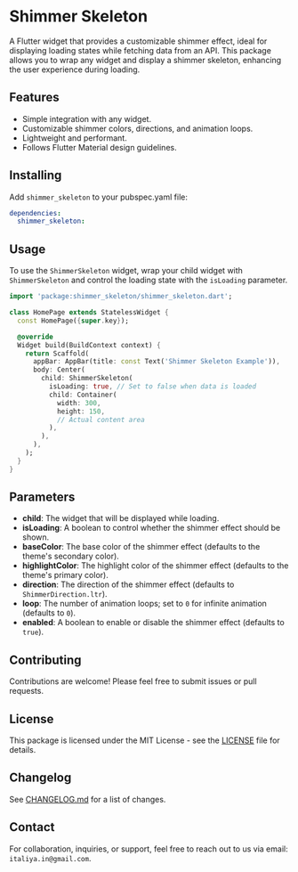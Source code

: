 # Shimmer Skeleton

A Flutter widget that provides a customizable shimmer effect, ideal for displaying loading states
while fetching data from an API. This package allows you to wrap any widget and display a shimmer
skeleton, enhancing the user experience during loading.

## Features

- Simple integration with any widget.
- Customizable shimmer colors, directions, and animation loops.
- Lightweight and performant.
- Follows Flutter Material design guidelines.

## Installing

Add `shimmer_skeleton` to your pubspec.yaml file:

```yaml
dependencies:
  shimmer_skeleton:
```

## Usage

To use the `ShimmerSkeleton` widget, wrap your child widget with `ShimmerSkeleton` and control the
loading state with the `isLoading` parameter.

```dart
import 'package:shimmer_skeleton/shimmer_skeleton.dart';
```

```dart
class HomePage extends StatelessWidget {
  const HomePage({super.key});

  @override
  Widget build(BuildContext context) {
    return Scaffold(
      appBar: AppBar(title: const Text('Shimmer Skeleton Example')),
      body: Center(
        child: ShimmerSkeleton(
          isLoading: true, // Set to false when data is loaded
          child: Container(
            width: 300,
            height: 150,
            // Actual content area
          ),
        ),
      ),
    );
  }
}

```

## Parameters

- **child**: The widget that will be displayed while loading.
- **isLoading**: A boolean to control whether the shimmer effect should be shown.
- **baseColor**: The base color of the shimmer effect (defaults to the theme's secondary color).
- **highlightColor**: The highlight color of the shimmer effect (defaults to the theme's primary
  color).
- **direction**: The direction of the shimmer effect (defaults to `ShimmerDirection.ltr`).
- **loop**: The number of animation loops; set to `0` for infinite animation (defaults to `0`).
- **enabled**: A boolean to enable or disable the shimmer effect (defaults to `true`).

## Contributing

Contributions are welcome! Please feel free to submit issues or pull requests.

## License

This package is licensed under the MIT License - see the [LICENSE](LICENSE) file for details.

## Changelog

See [CHANGELOG.md](CHANGELOG.md) for a list of changes.

## Contact

For collaboration, inquiries, or support, feel free to reach out to us via email: `italiya.in@gmail.com`.
